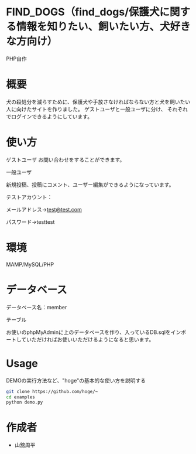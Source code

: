 
# FIND_DOGS（find_dogs/保護犬に関する情報を知りたい、飼いたい方、犬好きな方向け）
 
PHP自作
 
# 概要
 
犬の殺処分を減らすために、保護犬や手放さなければならない方と犬を飼いたい人に向けたサイトを作りました。
ゲストユーザと一般ユーザに分け、 それぞれでログインできるようにしています。
 
# 使い方
 
ゲストユーザ
お問い合わせをすることができます。

一般ユーザ

新規投稿、投稿にコメント、ユーザー編集ができるようになっています。

テストアカウント：

メールアドレス→test@test.com

パスワード→testtest
 
# 環境
 
MAMP/MySQL/PHP

# データベース
 
データベース名：member

テーブル

お使いのphpMyAdminに上のデータベースを作り、入っているDB.sqlをインポートしていただければお使いいただけるようになると思います。


# Usage
 
DEMOの実行方法など、"hoge"の基本的な使い方を説明する
 
```bash
git clone https://github.com/hoge/~
cd examples
python demo.py
```
 

# 作成者
 
* 山舘周平
